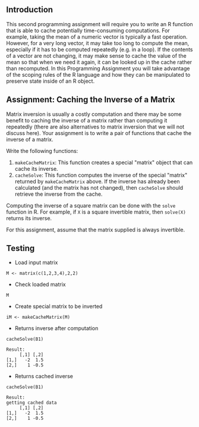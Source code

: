 ## Introduction

This second programming assignment will require you to write an R
function that is able to cache potentially time-consuming computations.
For example, taking the mean of a numeric vector is typically a fast
operation. However, for a very long vector, it may take too long to
compute the mean, especially if it has to be computed repeatedly (e.g.
in a loop). If the contents of a vector are not changing, it may make
sense to cache the value of the mean so that when we need it again, it
can be looked up in the cache rather than recomputed. In this
Programming Assignment you will take advantage of the scoping rules of
the R language and how they can be manipulated to preserve state inside
of an R object.

## Assignment: Caching the Inverse of a Matrix

Matrix inversion is usually a costly computation and there may be some
benefit to caching the inverse of a matrix rather than computing it
repeatedly (there are also alternatives to matrix inversion that we will
not discuss here). Your assignment is to write a pair of functions that
cache the inverse of a matrix.

Write the following functions:

1.  `makeCacheMatrix`: This function creates a special "matrix" object
    that can cache its inverse.
2.  `cacheSolve`: This function computes the inverse of the special
    "matrix" returned by `makeCacheMatrix` above. If the inverse has
    already been calculated (and the matrix has not changed), then
    `cacheSolve` should retrieve the inverse from the cache.

Computing the inverse of a square matrix can be done with the `solve`
function in R. For example, if `X` is a square invertible matrix, then
`solve(X)` returns its inverse.

For this assignment, assume that the matrix supplied is always
invertible.

## Testing

- Load input matrix

```
M <- matrix(c(1,2,3,4),2,2)
```

- Check loaded matrix
```
M
```

- Create special matrix to be inverted
```
iM <- makeCacheMatrix(M)
```

- Returns inverse after computation
```
cacheSolve(B1)

Result:
     [,1] [,2]
[1,]   -2  1.5
[2,]    1 -0.5
```

- Returns cached inverse
```
cacheSolve(B1)

Result:
getting cached data
     [,1] [,2]
[1,]   -2  1.5
[2,]    1 -0.5
```
